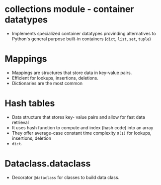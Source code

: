 # collections module - container datatypes

- Implements specialized container datatypes provinding alternatives to Python's general purpose built-in containers (`dict`, `list`, `set`, `tuple`)


# Mappings
- Mappings are structures that store data in key-value pairs.
- Efficient for lookups, insertions, deletions.
- Dictionaries are the most common


# Hash tables
- Data structure that stores key- value pairs and allow for fast data retrieval
- It uses hash function to compute and index (hash code) into an array
- They offer average-case constant time complexity `O(1)` for lookups, insertions, deletion
- `dict`.


# Dataclass.dataclass
- Decorator `@dataclass` for classes to build data class.
